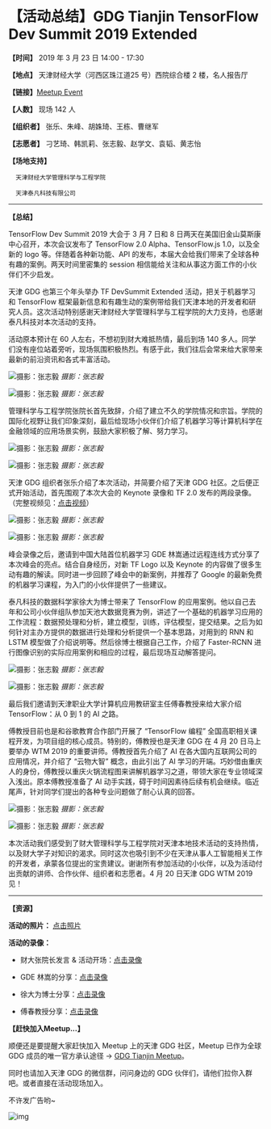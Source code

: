 # 【活动总结】GDG Tianjin TensorFlow Dev Summit 2019 Extended
**【时间】** 2019 年 3 月 23 日 14:00 - 17:30

**【地点】** 天津财经大学（河西区珠江道25 号）西院综合楼 2 楼，名人报告厅

**【链接】**[Meetup Event](https://www.meetup.com/GDG-Tianjin/events/259889262/)

**【人数】** 现场 142 人

**【组织者】** 张乐、朱峰、胡姝琦、王栋、曹继军

**【志愿者】** 刁艺琦、韩凯莉、张志毅、赵学文、袁韬、黄志怡

**【场地支持】**

      天津财经大学管理科学与工程学院

      天津泰凡科技有限公司



------



**【总结】**

TensorFlow Dev Summit 2019 大会于 3 月 7 日和 8 日两天在美国旧金山莫斯康中心召开，本次会议发布了 TensorFlow 2.0 Alpha、TensorFlow.js 1.0，以及全新的 logo 等。伴随着各种新功能、API 的发布，本届大会给我们带来了全球各种有趣的案例。两天时间里密集的 session 相信能给关注和从事这方面工作的小伙伴们不少启发。

 

天津 GDG 也第三个年头举办 TF DevSummit Extended 活动，把关于机器学习和 TensorFlow 框架最新信息和有趣生动的案例带给我们天津本地的开发者和研究人员。这次活动特别感谢天津财经大学管理科学与工程学院的大力支持，也感谢泰凡科技对本次活动的支持。

 

活动原本预计在 60 人左右，不想初到财大难抵热情，最后到场 140 多人。同学们没有座位站着旁听，现场氛围积极热烈。有感于此，我们往后会常来给大家带来最新的前沿资讯和各式丰富活动。



![摄影：张志毅](https://wx3.sinaimg.cn/large/005CuckKly1g1lzznb9syj312w0pxe82.jpg)
*摄影：张志毅*

![摄影：张志毅](https://wx2.sinaimg.cn/large/005CuckKly1g1m00f0i5tj312w0px7wi.jpg)
*摄影：张志毅*



管理科学与工程学院张院长首先致辞，介绍了建立不久的学院情况和宗旨。学院的国际化视野让我们印象深刻，最后给现场小伙伴们介绍了机器学习等计算机科学在金融领域的应用场景实例，鼓励大家积极了解、努力学习。



![摄影：张志毅](https://wx4.sinaimg.cn/large/005CuckKly1g1m00tqazhj312w0px1ky.jpg)
*摄影：张志毅*

![摄影：张志毅](https://wx2.sinaimg.cn/large/005CuckKly1g1m00to6ugj310y0u0hdu.jpg)
*摄影：张志毅*



天津 GDG 组织者张乐介绍了本次活动，并简要介绍了天津 GDG 社区。之后便正式开始活动，首先围观了本次大会的 Keynote 录像和 TF 2.0 发布的两段录像。（完整视频见：[点击视频](https://www.bilibili.com/video/av45937491?from=search&seid=8086612409052015556)）



![摄影：张志毅](https://wx3.sinaimg.cn/large/005CuckKly1g1m01kfwvuj312w0n8x6p.jpg)
*摄影：张志毅*

![摄影：张志毅](https://wx4.sinaimg.cn/large/005CuckKly1g1m01xs5phj312w0q9b2a.jpg)
*摄影：张志毅*



峰会录像之后，邀请到中国大陆首位机器学习 GDE 林嵩通过远程连线方式分享了本次峰会的亮点。结合自身经历，对新 TF Logo 以及 Keynote 的内容做了很多生动有趣的解读。同时进一步回顾了峰会中的新案例，并推荐了 Google 的最新免费的机器学习课程，为入门的小伙伴提供了一些建议。

 

泰凡科技的数据科学家徐大为博士带来了 TensorFlow 的应用案例。他以自己去年和公司小伙伴组队参加天池大数据竞赛为例，讲述了一个基础的机器学习应用的工作流程：数据预处理和分析，建立模型，训练，评估模型，提交结果。之后为如何针对主办方提供的数据进行处理和分析提供一个基本思路，对用到的 RNN 和 LSTM 模型做了介绍说明等。然后徐博士根据自己工作，介绍了 Faster-RCNN 进行图像识别的实际应用案例和相应的过程，最后现场互动解答提问。



![摄影：张志毅](https://wx4.sinaimg.cn/large/005CuckKly1g1m026zh9oj312w0rf4qq.jpg)
*摄影：张志毅*

![摄影：张志毅](https://wx3.sinaimg.cn/large/005CuckKly1g1m02i9lzej312w0px4qq.jpg)
*摄影：张志毅*



最后我们邀请到天津职业大学计算机应用教研室主任傅春教授来给大家介绍 TensorFlow：从 0 到 1 的 AI 之路。



傅教授目前也是和谷歌教育合作部门开展了 “TensorFlow 编程” 全国高职相关课程开发，为项目组的核心成员。特别的，傅教授也是天津 GDG 在 4 月 20 日马上要举办 WTM 2019 的重要讲师。傅教授首先介绍了 AI 在各大国内互联网公司的应用情况，并介绍了 “云物大智” 概念，由此引出了 AI 学习的开端。巧妙借由重庆人的身份，傅教授以重庆火锅流程图来讲解机器学习之道，带领大家在专业领域深入浅出。原本傅教授准备了 AI 动手实践，碍于时间因素待后续有机会继续。临近尾声，针对同学们提出的各种专业问题做了耐心认真的回答。



![摄影：张志毅](https://wx3.sinaimg.cn/large/005CuckKly1g1m031vzasj312w0ng7wi.jpg)
*摄影：张志毅*

![摄影：张志毅](https://wx4.sinaimg.cn/large/005CuckKly1g1lzzwdx3ij312w0t6b2a.jpg)
*摄影：张志毅*



本次活动我们感受到了财大管理科学与工程学院对天津本地技术活动的支持热情，以及财大学子对知识的渴求。同时这次也吸引到不少在天津从事人工智能相关工作的开发者，承蒙各位提出的宝贵建议。谢谢所有参加活动的小伙伴，以及为活动付出贡献的讲师、合作伙伴、组织者和志愿者。4 月 20 日天津 GDG WTM 2019 见！



------



**【资源】**

**活动的照片：** [点击照片](https://www.meetup.com/GDG-Tianjin/photos/all_photos/?photoAlbumId=29815841)

**活动的录像：**

 - 财大张院长发言 & 活动开场：[点击录像](https://v.qq.com/x/page/s085484q3xj.html)
  
 - GDE 林嵩的分享：[点击录像](https://v.qq.com/x/page/u0854k3a8c6.html)
  
 - 徐大为博士分享：[点击录像](https://v.qq.com/x/page/r0854qmsiad.html)

 - 傅春教授分享：[点击录像](https://v.qq.com/x/page/a0854slbmgv.html)

 

**【赶快加入Meetup...】**

顺便还是要提醒大家赶快加入 Meetup 上的天津 GDG 社区，Meetup 已作为全球 GDG 成员的唯一官方承认途径 -> [GDG Tianjin Meetup](https://www.meetup.com/GDG-Tianjin/)。

 

同时也请加入天津 GDG 的微信群，问问身边的 GDG 伙伴们，请他们拉你入群吧。或者直接在活动现场加入。



不许发广告哟~



![img](https://wx3.sinaimg.cn/large/005CuckKly1g1m0k8usbcj30by0fldip.jpg)
